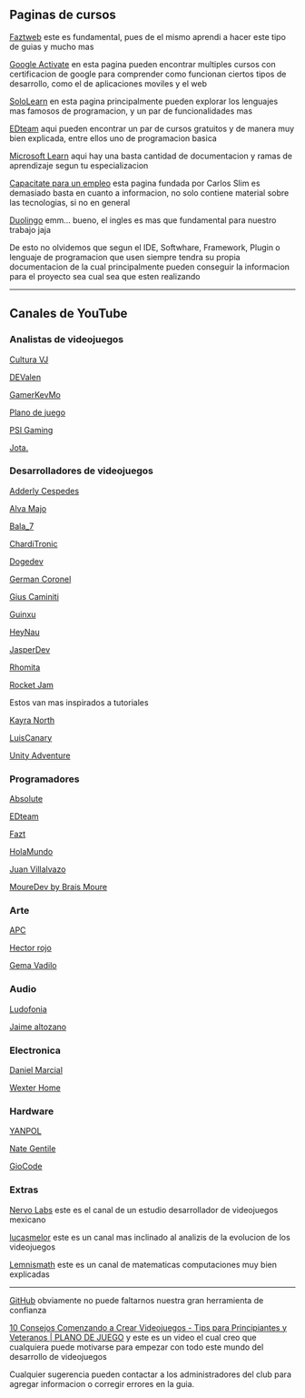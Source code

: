 ## Paginas de cursos

[Faztweb](https://www.faztweb.com) este es fundamental, pues de el mismo aprendi a hacer este tipo de guias y mucho mas

[Google Activate](https://learndigital.withgoogle.com/) en esta pagina pueden encontrar multiples cursos con certificacion de google para comprender como funcionan ciertos tipos de desarrollo, como el de aplicaciones moviles y el web

[SoloLearn](https://www.sololearn.com/) en esta pagina principalmente pueden explorar los lenguajes mas famosos de programacion, y un par de funcionalidades mas

[EDteam](https://ed.team/cursos/gratis) aqui pueden encontrar un par de cursos gratuitos y de manera muy bien explicada, entre ellos uno de programacion basica

[Microsoft Learn](https://learn.microsoft.com/es-mx/training/) aqui hay una basta cantidad de documentacion y ramas de aprendizaje segun tu especializacion

[Capacitate para un empleo](https://capacitateparaelempleo.org/) esta pagina fundada por Carlos Slim es demasiado basta en cuanto a informacion, no solo contiene material sobre las tecnologias, si no en general

[Duolingo](https://www.duolingo.com/) emm... bueno, el ingles es mas que fundamental para nuestro trabajo jaja

De esto no olvidemos que segun el IDE, Softwhare, Framework, Plugin o lenguaje de programacion que usen siempre tendra su propia documentacion de la cual principalmente pueden conseguir la informacion para el proyecto sea cual sea que esten realizando

---

## Canales de YouTube

### Analistas de videojuegos

[Cultura VJ](https://www.youtube.com/@CulturaVJ)

[DEValen](https://www.youtube.com/@DEValen/videos)

[GamerKevMo](https://www.youtube.com/@GamerKevMo)

[Plano de juego](https://www.youtube.com/@PlanoDeJuego)

[PSI Gaming](https://www.youtube.com/@PSI-Gaming)

[Jota.](https://www.youtube.com/@Jota.)

### Desarrolladores de videojuegos

[Adderly Cespedes](https://www.youtube.com/@AdderlyCespedes)

[Alva Majo](https://www.youtube.com/@AlvaMajo)

[Bala_7](https://www.youtube.com/@Bala7)

[ChardiTronic](https://www.youtube.com/@Charditronic)

[Dogedev](https://www.youtube.com/@Dogedevcd)

[German Coronel](https://www.youtube.com/@GermanCoronel)

[Gius Caminiti](https://www.youtube.com/@GiusCaminiti)

[Guinxu](https://www.youtube.com/@Guinxu)

[HeyNau](https://www.youtube.com/@HeyNau)

[JasperDev](https://www.youtube.com/@JasperDev)

[Rhomita](https://www.youtube.com/@Rhomita)

[Rocket Jam](https://www.youtube.com/@RocketJam)

Estos van mas inspirados a tutoriales

[Kayra North](https://www.youtube.com/@KayraNorth)

[LuisCanary](https://www.youtube.com/@LuisCanary)

[Unity Adventure](https://www.youtube.com/@UnityAdventure)

### Programadores

[Absolute](https://www.youtube.com/@AbsoluteSite)

[EDteam](https://www.youtube.com/@EDteam)

[Fazt](https://www.youtube.com/@FaztTech)

[HolaMundo](https://www.youtube.com/@HolaMundoDev)

[Juan Villalvazo](https://www.youtube.com/@vidaprogramador)

[MoureDev by Brais Moure](https://www.youtube.com/@mouredev)

### Arte

[APC](https://www.youtube.com/@apcxcr)

[Hector rojo](https://www.youtube.com/@hectorrojo)

[Gema Vadilo](https://www.youtube.com/@GemaVadillo)

### Audio

[Ludofonia](https://www.youtube.com/@Ludofonia)

[Jaime altozano](https://www.youtube.com/@JaimeAltozano)

### Electronica

[Daniel Marcial](https://www.youtube.com/@DanielMarcial22)

[Wexter Home](https://www.youtube.com/@WexterHome)

### Hardware

[YANPOL](https://www.youtube.com/@YANPOL)

[Nate Gentile](https://www.youtube.com/@NateGentile7)

[GioCode](https://www.youtube.com/@giocodeTecnologia)

### Extras

[Nervo Labs](https://www.youtube.com/@nervolabs4072) este es el canal de un estudio desarrollador de videojuegos mexicano

[lucasmelor](https://www.youtube.com/@lucasmelor) este es un canal mas inclinado al analizis de la evolucion de los videojuegos

[Lemnismath](https://www.youtube.com/@lemnismath) este es un canal de matematicas computaciones muy bien explicadas

---

[GitHub](https://github.com/) obviamente no puede faltarnos nuestra gran herramienta de confianza

[10 Consejos Comenzando a Crear Videojuegos - Tips para Principiantes y Veteranos | PLANO DE JUEGO](https://www.youtube.com/watch?v=W2QcMByjBek&t=5s) y este es un video el cual creo que cualquiera puede motivarse para empezar con todo este mundo del desarrollo de videojuegos

Cualquier sugerencia pueden contactar a los administradores del club para agregar informacion o corregir errores en la guia.
